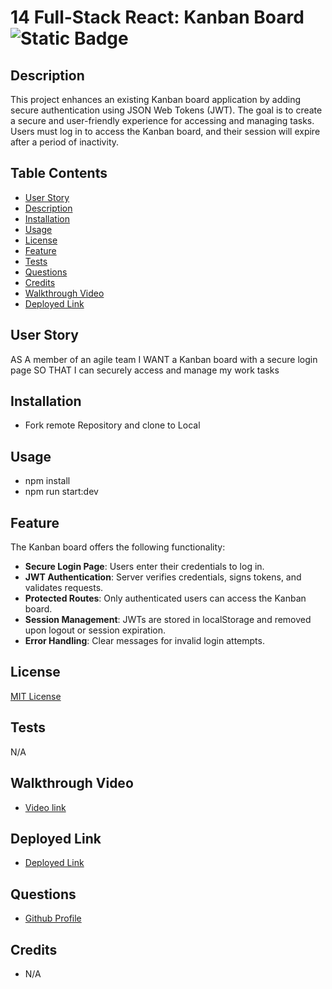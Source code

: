 # 14 Full-Stack React: Kanban Board ![Static Badge](https://img.shields.io/badge/license-MIT-blue)

## Description 

This project enhances an existing Kanban board application by adding secure authentication using JSON Web Tokens (JWT). The goal is to create a secure and user-friendly experience for accessing and managing tasks. Users must log in to access the Kanban board, and their session will expire after a period of inactivity.

## Table Contents
- [User Story](#user-story)
- [Description](#description)
- [Installation](#installation)
- [Usage](#usage)
- [License](#license)
- [Feature](#feature)
- [Tests](#tests) 
- [Questions](#questions)
- [Credits](#credits)
- [Walkthrough Video](#walkthrough-video)
- [Deployed Link](#deployed-link)

## User Story 

AS A member of an agile team
I WANT a Kanban board with a secure login page
SO THAT I can securely access and manage my work tasks

## Installation
- Fork remote Repository and clone to Local

## Usage
- npm install
- npm run start:dev

## Feature
The Kanban board offers the following functionality:

- **Secure Login Page**: Users enter their credentials to log in.
- **JWT Authentication**: Server verifies credentials, signs tokens, and validates requests.
- **Protected Routes**: Only authenticated users can access the Kanban board.
- **Session Management**: JWTs are stored in localStorage and removed upon logout or session expiration.
- **Error Handling**: Clear messages for invalid login attempts.

## License
[MIT License](https://opensource.org/license/mit)

## Tests
N/A

## Walkthrough Video
- [Video link](N/A)

## Deployed Link
- [Deployed Link](https://egy-jwt.herokuapp.com/)

## Questions
- [Github Profile](https://github.com/mwahba624/EGY-JWT)

## Credits
- N/A

